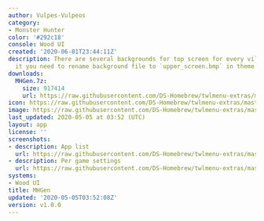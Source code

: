 ```yaml
---
author: Vulpes-Vulpeos
category:
- Monster Hunter
color: '#292c18'
console: Wood UI
created: '2020-06-01T23:44:11Z'
description: There are several backgrounds for top screen for every village. To change
  it you need to rename background file to `upper_screen.bmp` in theme folder.
downloads:
  MHGen.7z:
    size: 917414
    url: https://raw.githubusercontent.com/DS-Homebrew/twlmenu-extras/master/_nds/TWiLightMenu/akmenu/themes/MHGen.7z
icon: https://raw.githubusercontent.com/DS-Homebrew/twlmenu-extras/master/_nds/TWiLightMenu/akmenu/themes/meta/MHGen/icon.png
image: https://raw.githubusercontent.com/DS-Homebrew/twlmenu-extras/master/_nds/TWiLightMenu/akmenu/themes/meta/MHGen/icon.png
last_updated: 2020-05-05 at 03:52 (UTC)
layout: app
license: ''
screenshots:
- description: App list
  url: https://raw.githubusercontent.com/DS-Homebrew/twlmenu-extras/master/_nds/TWiLightMenu/akmenu/themes/meta/MHGen/screenshots/app-list.png
- description: Per game settings
  url: https://raw.githubusercontent.com/DS-Homebrew/twlmenu-extras/master/_nds/TWiLightMenu/akmenu/themes/meta/MHGen/screenshots/per-game-settings.png
systems:
- Wood UI
title: MHGen
updated: '2020-05-05T03:52:08Z'
version: v1.0.0
---
```

